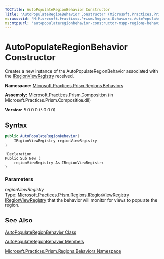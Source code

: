 ```yaml
---
TOCTitle: AutoPopulateRegionBehavior Constructor
Title: 'AutoPopulateRegionBehavior Constructor (Microsoft.Practices.Prism.Regions.Behaviors)'
ms:assetid: 'M:Microsoft.Practices.Prism.Regions.Behaviors.AutoPopulateRegionBehavior.\#ctor(Microsoft.Practices.Prism.Regions.IRegionViewRegistry)'
ms:mtpsurl: 'autopopulateregionbehavior-constructor-mspp-regions-behaviors.md'
---
```


# AutoPopulateRegionBehavior Constructor

Creates a new instance of the AutoPopulateRegionBehavior associated with the [IRegionViewRegistry](/patterns-practices/reference/iregionviewregistry-interface-mspp-regions) received.

**Namespace:** [Microsoft.Practices.Prism.Regions.Behaviors](/patterns-practices/reference/mspp-regions-behaviors-namespace)

**Assembly:** Microsoft.Practices.Prism.Composition (in Microsoft.Practices.Prism.Composition.dll)

**Version:** 5.0.0.0 (5.0.0.0)

## Syntax

```C#
public AutoPopulateRegionBehavior(
	IRegionViewRegistry regionViewRegistry
)
```

```VB
'Declaration
Public Sub New ( 
	regionViewRegistry As IRegionViewRegistry
)
```

### Parameters

*regionViewRegistry*  
Type: [Microsoft.Practices.Prism.Regions.IRegionViewRegistry](/patterns-practices/reference/iregionviewregistry-interface-mspp-regions
)  
[IRegionViewRegistry](/patterns-practices/reference/iregionviewregistry-interface-mspp-regions
) that the behavior will monitor for views to populate the region.

## See Also

[AutoPopulateRegionBehavior Class](/patterns-practices/reference/autopopulateregionbehavior-class-mspp-regions-behaviors)

[AutoPopulateRegionBehavior Members](/patterns-practices/reference/autopopulateregionbehavior-members-mspp-regions-behaviors)

[Microsoft.Practices.Prism.Regions.Behaviors Namespace](/patterns-practices/reference/mspp-regions-behaviors-namespace)
